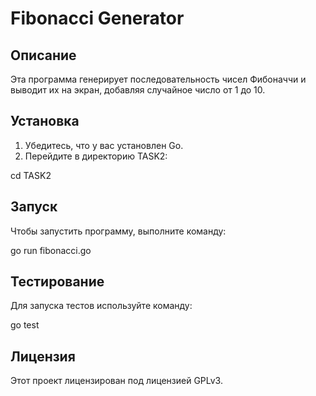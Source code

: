 # Fibonacci Generator

## Описание
Эта программа генерирует последовательность чисел Фибоначчи и выводит их на экран, добавляя случайное число от 1 до 10.

## Установка
1. Убедитесь, что у вас установлен Go.
2. Перейдите в директорию TASK2:

cd TASK2


## Запуск
Чтобы запустить программу, выполните команду:

go run fibonacci.go


## Тестирование
Для запуска тестов используйте команду:

go test


## Лицензия
Этот проект лицензирован под лицензией GPLv3.
